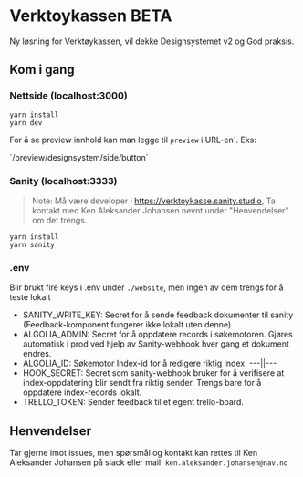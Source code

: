 # Verktoykassen BETA

Ny løsning for Verktøykassen, vil dekke Designsystemet v2 og God praksis.

## Kom i gang

### Nettside (localhost:3000)

```
yarn install
yarn dev
```

For å se preview innhold kan man legge til `preview` i URL-en´.
Eks:

`/preview/designsystem/side/button´

### Sanity (localhost:3333)

> Note: Må være developer i https://verktoykasse.sanity.studio, Ta kontakt med Ken Aleksander Johansen nevnt under "Henvendelser" om det trengs.

```
yarn install
yarn sanity
```

### .env

Blir brukt fire keys i .env under `./website`, men ingen av dem trengs for å teste lokalt

- SANITY_WRITE_KEY: Secret for å sende feedback dokumenter til sanity (Feedback-komponent fungerer ikke lokalt uten denne)
- ALGOLIA_ADMIN: Secret for å oppdatere records i søkemotoren. Gjøres automatisk i prod ved hjelp av Sanity-webhook hver gang et dokument endres.
- ALGOLIA_ID: Søkemotor Index-id for å redigere riktig Index. ---||---
- HOOK_SECRET: Secret som sanity-webhook bruker for å verifisere at index-oppdatering blir sendt fra riktig sender. Trengs bare for å oppdatere index-records lokalt.
- TRELLO_TOKEN: Sender feedback til et egent trello-board.

## Henvendelser

Tar gjerne imot issues, men spørsmål og kontakt kan rettes til Ken Aleksander Johansen på slack eller mail: `ken.aleksander.johansen@nav.no`

